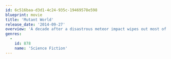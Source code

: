 ```yaml
---
id: 6c516baa-d3d1-4c24-935c-19469578e598
blueprint: movie
title: 'Mutant World'
release_date: '2014-09-27'
overview: 'A decade after a disastrous meteor impact wipes out most of society, a group of survivalists emerge to find themselves on a twisted version of the old Earth, with a nascent society besieged by vicious marauders, ferocious mutants, and the dreadful symptoms of a post-apocalyptic environment.'
genres:
  -
    id: 878
    name: 'Science Fiction'
---
```

